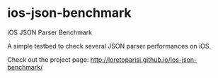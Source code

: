# ios-json-benchmark
iOS JSON Parser Benchmark

A simple testbed to check several JSON parser performances on iOS.

Check out the project page:
http://loretoparisi.github.io/ios-json-benchmark/
